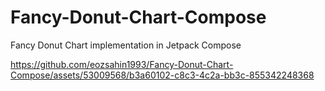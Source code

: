 # Fancy-Donut-Chart-Compose
Fancy Donut Chart implementation in Jetpack Compose

https://github.com/eozsahin1993/Fancy-Donut-Chart-Compose/assets/53009568/b3a60102-c8c3-4c2a-bb3c-855342248368

